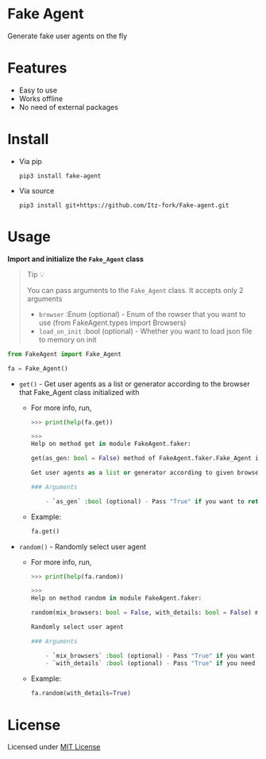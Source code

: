 # Fake Agent
Generate fake user agents on the fly


# Features
- Easy to use
- Works offline
- No need of external packages


# Install

- Via pip
    ```
    pip3 install fake-agent
    ```
- Via source
    ```
    pip3 install git+https://github.com/Itz-fork/Fake-agent.git
    ```


# Usage
**Import and initialize the `Fake_Agent` class**

> Tip 💡
>
> You can pass arguments to the `Fake_Agent` class. It accepts only 2 arguments
>
> - `browser` :Enum (optional) - Enum of the rowser that you want to use (from FakeAgent.types import Browsers)
> - `load_on_init` :bool (optional) - Whether you want to load json file to memory on init

```python
from FakeAgent import Fake_Agent

fa = Fake_Agent()
```


- `get()` - Get user agents as a list or generator according to the browser that Fake_Agent class initialized with
    - For more info, run,
        ```python
        >>> print(help(fa.get))

        >>>
        Help on method get in module FakeAgent.faker:

        get(as_gen: bool = False) method of FakeAgent.faker.Fake_Agent instance
        
        Get user agents as a list or generator according to given browser
    
        ### Arguments
    
            - `as_gen` :bool (optional) - Pass "True" if you want to return value as a generator rather than a list
        ```
    - Example:
        ```python
        fa.get()
        ```

- `random()` - Randomly select user agent
    - For more info, run,
        ```python
        >>> print(help(fa.random))

        >>>
        Help on method random in module FakeAgent.faker:

        random(mix_browsers: bool = False, with_details: bool = False) method of FakeAgent.faker.Fake_Agent instance

        Randomly select user agent
    
        ### Arguments
    
            - `mix_browsers` :bool (optional) - Pass "True" if you want to randomly select browser too
            - `with_details` :bool (optional) - Pass "True" if you need to get browser
        ```
    - Example:
        ```python
        fa.random(with_details=True)
        ```


# License
Licensed under [MIT License](LICENSE)